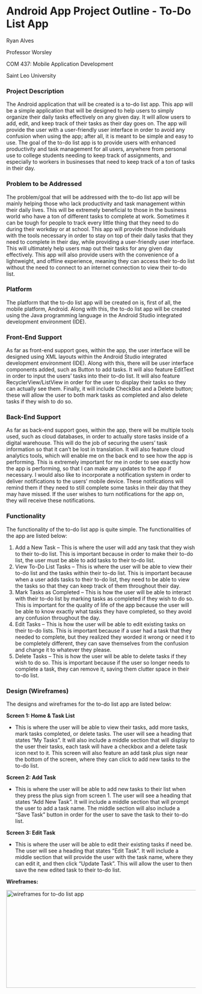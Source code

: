 # Android App Project Outline - To-Do List App
Ryan Alves

Professor Worsley

COM 437: Mobile Application Development

Saint Leo University

### Project Description

The Android application that will be created is a to-do list app. This app will be a simple application that will be designed to help users to simply organize their daily tasks effectively on any given day. It will allow users to add, edit, and keep track of their tasks as their day goes on. The app will provide the user with a user-friendly user interface in order to avoid any confusion when using the app; after all, it is meant to be simple and easy to use. The goal of the to-do list app is to provide users with enhanced productivity and task management for all users, anywhere from personal use to college students needing to keep track of assignments, and especially to workers in businesses that need to keep track of a ton of tasks in their day.

### Problem to be Addressed

The problem/goal that will be addressed with the to-do list app will be mainly helping those who lack productivity and task management within their daily lives. This will be extremely beneficial to those in the business world who have a ton of different tasks to complete at work. Sometimes it can be tough for people to track every little thing that they need to do during their workday or at school. This app will provide those individuals with the tools necessary in order to stay on top of their daily tasks that they need to complete in their day, while providing a user-friendly user interface. This will ultimately help users map out their tasks for any given day effectively. This app will also provide users with the convenience of a lightweight, and offline experience, meaning they can access their to-do list without the need to connect to an internet connection to view their to-do list.

### Platform

The platform that the to-do list app will be created on is, first of all, the mobile platform, Android. Along with this, the to-do list app will be created using the Java programming language in the Android Studio integrated development environment (IDE).

### Front-End Support

As far as front-end support goes, within the app, the user interface will be designed using XML layouts within the Android Studio integrated development environment (IDE). Along with this, there will be user interface components added, such as Button to add tasks. It will also feature EditText in order to input the users’ tasks into their to-do list. It will also feature RecyclerView/ListView in order for the user to display their tasks so they can actually see them. Finally, it will include CheckBox and a Delete button; these will allow the user to both mark tasks as completed and also delete tasks if they wish to do so.

### Back-End Support

As far as back-end support goes, within the app, there will be multiple tools used, such as cloud databases, in order to actually store tasks inside of a digital warehouse. This will do the job of securing the users’ task information so that it can’t be lost in translation. It will also feature cloud analytics tools, which will enable me on the back end to see how the app is performing. This is extremely important for me in order to see exactly how the app is performing, so that I can make any updates to the app if necessary. I would also like to incorporate a notification system in order to deliver notifications to the users’ mobile device. These notifications will remind them if they need to still complete some tasks in their day that they may have missed. If the user wishes to turn notifications for the app on, they will receive these notifications.

### Functionality

The functionality of the to-do list app is quite simple. The functionalities of the app are listed below:

1.	Add a New Task – This is where the user will add any task that they wish to their to-do list. This is important because in order to make their to-do list, the user must be able to add tasks to their to-do list.
2.	View To-Do List Tasks – This is where the user will be able to view their to-do list and the tasks within their to-do list. This is important because when a user adds tasks to their to-do list, they need to be able to view the tasks so that they can keep track of them throughout their day.
3.	Mark Tasks as Completed – This is how the user will be able to interact with their to-do list by marking tasks as completed if they wish to do so. This is important for the quality of life of the app because the user will be able to know exactly what tasks they have completed, so they avoid any confusion throughout the day.
4.	Edit Tasks – This is how the user will be able to edit existing tasks on their to-do lists. This is important because if a user had a task that they needed to complete, but they realized they worded it wrong or need it to be completely different, they can save themselves from the confusion and change it to whatever they please.
5.	Delete Tasks – This is how the user will be able to delete tasks if they wish to do so. This is important because if the user so longer needs to complete a task, they can remove it, saving them clutter space in their to-do list.

### Design (Wireframes)

The designs and wireframes for the to-do list app are listed below:

**Screen 1: Home & Task List**
- This is where the user will be able to view their tasks, add more tasks, mark tasks completed, or delete tasks. The user will see a heading that states “My Tasks”. It will also include a middle section that will display to the user their tasks, each task will have a checkbox and a delete task icon next to it. This screen will also feature an add task plus sign near the bottom of the screen, where they can click to add new tasks to the to-do list.

**Screen 2: Add Task**
- This is where the user will be able to add new tasks to their list when they press the plus sign from screen 1. The user will see a heading that states “Add New Task”. It will include a middle section that will prompt the user to add a task name. The middle section will also include a “Save Task” button in order for the user to save the task to their to-do list.

**Screen 3: Edit Task**
- This is where the user will be able to edit their existing tasks if need be. The user will see a heading that states “Edit Task”. It will include a middle section that will provide the user with the task name, where they can edit it, and then click “Update Task”. This will allow the user to then save the new edited task to their to-do list.

**Wireframes:**

<img width="628" height="260" alt="wireframes for to-do list app" src="https://github.com/user-attachments/assets/1c43e4dc-078b-4b44-ab7b-cbe4b9085d05" />
